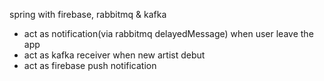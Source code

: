 spring with firebase, rabbitmq & kafka

- act as notification(via rabbitmq delayedMessage) when user leave the app
- act as kafka receiver when new artist debut
- act as firebase push notification